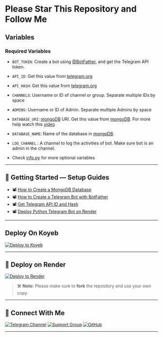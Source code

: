# Please Star This Repository and Follow Me

## Variables

### Required Variables
* `BOT_TOKEN`: Create a bot using [@BotFather](https://telegram.dog/BotFather), and get the Telegram API token.
* `API_ID`: Get this value from [telegram.org](https://my.telegram.org/apps)
* `API_HASH`: Get this value from [telegram.org](https://my.telegram.org/apps)
* `CHANNELS`: Username or ID of channel or group. Separate multiple IDs by space
* `ADMINS`: Username or ID of Admin. Separate multiple Admins by space
* `DATABASE_URI`: [mongoDB](https://www.mongodb.com) URI. Get this value from [mongoDB](https://www.mongodb.com). For more help watch this [video](https://youtu.be/1G1XwEOnxxo)
* `DATABASE_NAME`: Name of the database in [mongoDB](https://www.mongodb.com).
* `LOG_CHANNEL` : A channel to log the activities of bot. Make sure bot is an admin in the channel.

* Check [info.py](https://github.com/pykinsu/tele-filter-bot/blob/main/info.py) for more optional variables

---

## 🎯 Getting Started — Setup Guides

- 📽️ [How to Create a MongoDB Database](https://youtube.com/shorts/pIHvoXkwmq4)
- 📽️ [How to Create a Telegram Bot with BotFather](https://youtube.com/shorts/HhSIHIbFTF4)
- 📽️ [Get Telegram API ID and Hash](https://youtube.com/shorts/DtaShUUlxrs)
- 📽️ [Deploy Python Telegram Bot on Render](https://youtu.be/kYDTu1UYOzM)

---

## Deploy On Koyeb
[![Deploy to Koyeb](https://www.koyeb.com/static/images/deploy/button.svg)](https://app.koyeb.com/deploy?name=tele-filter-bot&repository=pyKinsu%2FTele-Filter-Bot&branch=main&instance_type=free&instances_min=0&autoscaling_sleep_idle_delay=300&env%5BADMINS%5D=&env%5BAPI_HASH%5D=&env%5BAPI_ID%5D=&env%5BBOT_TOKEN%5D=&env%5BDATABASE_URL%5D=&env%5BLOG_CHANNEL%5D=)

---

## 🚀 Deploy on Render

[![Deploy to Render](https://render.com/images/deploy-to-render-button.svg)](https://render.com/deploy?repo=https://github.com/pyKinsu/Tele-Filter-Bot)

> 🛠️ **Note:** Please make sure to **fork** the repository and use your own copy.

---


## 🔘 Connect With Me

[![Telegram Channel](https://img.shields.io/badge/Join-Telegram-blue?style=for-the-badge&logo=telegram)](https://t.me/kissuxbots)
[![Support Group](https://img.shields.io/badge/Support-Group-orange?style=for-the-badge&logo=telegram)](https://t.me/ur_movie_group)
[![GitHub](https://img.shields.io/badge/GitHub-pyKinsu-333?style=for-the-badge&logo=github)](https://github.com/pyKinsu)

---
